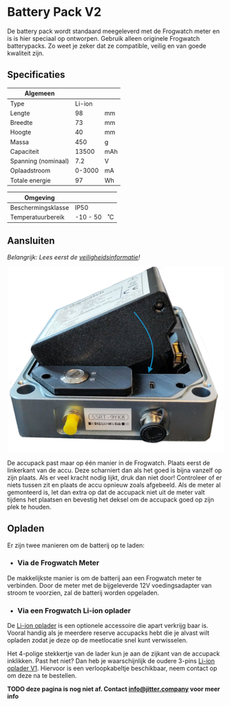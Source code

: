 # Battery Pack V2

De battery pack wordt standaard meegeleverd met de Frogwatch meter en is is hier speciaal op ontworpen. Gebruik alleen originele Frogwatch batterypacks. Zo weet je zeker dat ze compatible, veilig en van goede kwaliteit zijn.

## Specificaties

| Algemeen            |        |     |
|---------------------|--------|-----|
| Type                | Li-ion |     |
| Lengte              | 98     | mm  |
| Breedte             | 73     | mm  |
| Hoogte              | 40     | mm  |
| Massa               | 450    | g   |
| Capaciteit          | 13500  | mAh |
| Spanning (nominaal) | 7.2    | V   |
| Oplaadstroom        | 0-3000 | mA  |
| Totale energie      | 97     | Wh  |

| Omgeving           |          |    |
|--------------------|----------|----|
| Beschermingsklasse | IP50     |    |
| Temperatuurbereik  | -10 - 50 | ˚C |

## Aansluiten

*Belangrijk: Lees eerst de [veiligheidsinformatie](../safety-v2/#li-ion-batterij)!*

![Frogwatch accupack verwisselen](img/frogwatch-v2-batt-replace.png)

De accupack past maar op één manier in de Frogwatch. Plaats eerst de linkerkant van de accu. Deze scharniert dan als het goed is bijna vanzelf op zijn plaats. Als er veel kracht nodig lijkt, druk dan niet door! Controleer of er niets tussen zit en plaats de accu opnieuw zoals afgebeeld.
Als de meter al gemonteerd is, let dan extra op dat de accupack niet uit de meter valt tijdens het plaatsen en bevestig het deksel om de accupack goed op zijn plek te houden.

## Opladen

Er zijn twee manieren om de batterij op te laden:

* ### Via de Frogwatch Meter

De makkelijkste manier is om de batterij aan een Frogwatch meter te verbinden. Door de meter met de bijgeleverde 12V voedingsadapter van stroom te voorzien, zal de batterij worden opgeladen.

* ### Via een Frogwatch Li-ion oplader

De [Li-ion oplader](../charger-v2) is een optionele accessoire die apart verkrijg baar is. Vooral handig als je meerdere reserve accupacks hebt die je alvast wilt opladen zodat je deze op de meetlocatie snel kunt verwisselen.

Het 4-polige stekkertje van de lader kun je aan de zijkant van de accupack inklikken. Past het niet? Dan heb je waarschijnlijk de oudere 3-pins [Li-ion oplader V1](../charger-v1). Hiervoor is een verloopkabeltje beschikbaar, neem contact op om deze na te bestellen.





**TODO deze pagina is nog niet af. Contact info@jitter.company voor meer info**

